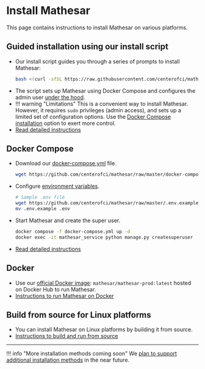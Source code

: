 # Install Mathesar

This page contains instructions to install Mathesar on various platforms.

## Guided installation using our install script
- Our install script guides you through a series of prompts to install Mathesar:
    ```sh
    bash <(curl -sfSL https://raw.githubusercontent.com/centerofci/mathesar/0.1.1/install.sh)
    ```
- The script sets up Mathesar using Docker Compose and configures the admin user [under the hood](./guided-install/under-the-hood.md).
- !!! warning "Limitations"
    This is a convenient way to install Mathesar. However, it requires `sudo` privileges (admin access), and sets up a limited set of configuration options. Use the [Docker Compose installation](./docker-compose/index.md) option to exert more control.
- [Read detailed instructions](./guided-install/index.md)

## Docker Compose 
- Download our [docker-compose.yml](https://github.com/centerofci/mathesar/raw/master/docker-compose.yml) file.
    ```sh
    wget https://github.com/centerofci/mathesar/raw/master/docker-compose.yml
    ```
- Configure [environment variables](../configuration/env-variables.md).
    ```sh
    # Sample .env file
    wget https://github.com/centerofci/mathesar/raw/master/.env.example
    mv .env.example .env
    ```
- Start Mathesar and create the super user.
    ```sh
    docker compose -f docker-compose.yml up -d
    docker exec -it mathesar_service python manage.py createsuperuser
    ```
- [Read detailed instructions](./docker-compose/index.md)

## Docker
- Use our [official Docker image](https://hub.docker.com/r/mathesar/mathesar-prod/tags): `mathesar/mathesar-prod:latest` hosted on Docker Hub to run Mathesar.
- [Instructions to run Mathesar on Docker](./docker/index.md)

## Build from source for Linux platforms
- You can install Mathesar on Linux platforms by building it from source.  
- [Instructions to build and run from source](./build-from-source/index.md)

---

!!! info "More installation methods coming soon"
    We [plan to support additional installation methods](https://github.com/centerofci/mathesar/issues/2509) in the near future.
